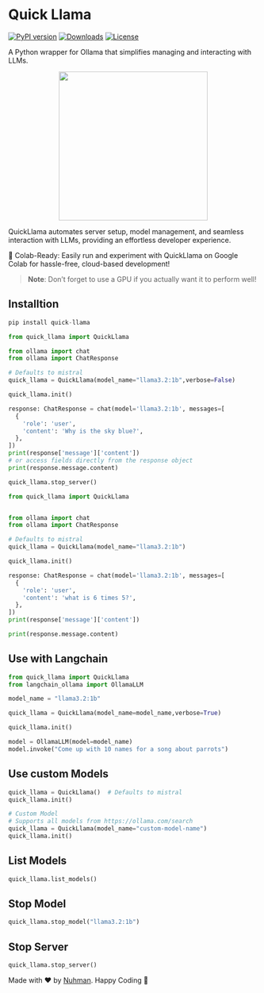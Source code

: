 # Quick Llama

[![PyPI version](https://badge.fury.io/py/quick-llama.svg?icon=si%3Apython)](https://badge.fury.io/py/quick-llama)
[![Downloads](https://pepy.tech/badge/quick-llama)](https://pepy.tech/project/quick-llama)
[![License](https://img.shields.io/badge/license-MIT-blue.svg)](https://opensource.org/licenses/MIT)

A Python wrapper for Ollama that simplifies managing and interacting with LLMs.

<p align="center">
  <img src="https://raw.githubusercontent.com/nuhmanpk/quick-llama/main/images/llama-image.webp" width="300" height="300" />
</p>

QuickLlama automates server setup, model management, and seamless interaction with LLMs, providing an effortless developer experience.

🚀 Colab-Ready: Easily run and experiment with QuickLlama on Google Colab for hassle-free, cloud-based development!

> **Note**: Don’t forget to use a GPU if you actually want it to perform well!

## Installtion

```py
pip install quick-llama
```

```py
from quick_llama import QuickLlama

from ollama import chat
from ollama import ChatResponse

# Defaults to mistral
quick_llama = QuickLlama(model_name="llama3.2:1b",verbose=False)

quick_llama.init()

response: ChatResponse = chat(model='llama3.2:1b', messages=[
  {
    'role': 'user',
    'content': 'Why is the sky blue?',
  },
])
print(response['message']['content'])
# or access fields directly from the response object
print(response.message.content)

quick_llama.stop_server()

```

```py
from quick_llama import QuickLlama


from ollama import chat
from ollama import ChatResponse

# Defaults to mistral
quick_llama = QuickLlama(model_name="llama3.2:1b")

quick_llama.init()

response: ChatResponse = chat(model='llama3.2:1b', messages=[
  {
    'role': 'user',
    'content': 'what is 6 times 5?',
  },
])
print(response['message']['content'])

print(response.message.content)
```

## Use with Langchain 

```py
from quick_llama import QuickLlama
from langchain_ollama import OllamaLLM

model_name = "llama3.2:1b"

quick_llama = QuickLlama(model_name=model_name,verbose=True)

quick_llama.init()

model = OllamaLLM(model=model_name)
model.invoke("Come up with 10 names for a song about parrots")
```

## Use custom Models

```py
quick_llama = QuickLlama()  # Defaults to mistral
quick_llama.init()

# Custom Model
# Supports all models from https://ollama.com/search
quick_llama = QuickLlama(model_name="custom-model-name")
quick_llama.init()
```
## List Models

```py
quick_llama.list_models()
```

## Stop Model
```py
quick_llama.stop_model("llama3.2:1b")
```
## Stop Server

```py
quick_llama.stop_server()
```


Made with ❤️ by [Nuhman](https://github.com/nuhmanpk). Happy Coding 🚀

